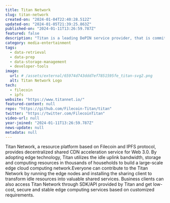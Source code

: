 ```yaml
---
title: Titan Network
slug: titan-network
created-on: "2024-01-04T22:40:28.512Z"
updated-on: "2024-01-05T21:39:25.863Z"
published-on: "2024-01-11T13:26:59.787Z"
featured: false
description: "Titan is a leading DePIN service provider, that is committed to delivering efficient, secure, and cost-effective decentralized solutions, tooling and resources that can help your projects stand out in a competitive marketplace."
category: media-entertainment
tags:
  - data-retrieval
  - data-prep
  - data-storage-management
  - developer-tools
image:
  url: # /assets/external/65974d743ddd7ef7851595fe_titan-svg2.png
  alt: Titan Network Logo
tech:
  - filecoin
  - ipfs
website: "https://www.titannet.io/"
featured-content: null
repo: "https://github.com/Filecoin-Titan/titan"
twitter: "https://twitter.com/FilecoinTitan"
video-url: null
year-joined: "2024-01-11T13:26:59.787Z"
news-update: null
metadata: null
---
```


Titan Network, a resource platform based on Filecoin and IPFS protocol, provides decentralized shared CDN acceleration service for Web 3.0. By adopting edge technology, Titan utilizes the idle uplink bandwidth, storage and computing resources in thousands of households to build a large-scale edge cloud computing network.Everyone can contribute to the Titan Network by running the edge nodes and installing the sharing client to transform idle resources into valuable shared services. Business clients can also access Titan Network through SDK/API provided by Titan and get low-cost, secure and stable edge computing services based on customized requirements.
